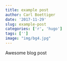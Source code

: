 ```yaml
---
title: example post
author: Carl Boettiger
date: '2017-11-29'
slug: example-post
categories: ['r', 'hugo']
tags: ['']
image: "img/bg4.jpg"
---
```


Awesome blog post
